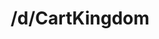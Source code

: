 ---
title: /d/CartKingdom
link_onion: http://vworp2mspe566cws.onion/to/dread/dc37ae8775
tags:
  - cartking
---